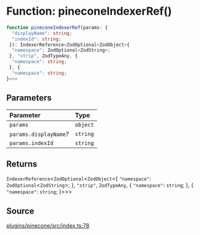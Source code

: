 # Function: pineconeIndexerRef()

```ts
function pineconeIndexerRef(params: {
  "displayName": string;
  "indexId": string;
 }): IndexerReference<ZodOptional<ZodObject<{
  "namespace": ZodOptional<ZodString>;
 }, "strip", ZodTypeAny, {
  "namespace": string;
 }, {
  "namespace": string;
}>>>
```

## Parameters

| Parameter | Type |
| :------ | :------ |
| `params` | `object` |
| `params.displayName`? | `string` |
| `params.indexId` | `string` |

## Returns

`IndexerReference`\<`ZodOptional`\<`ZodObject`\<\{
  `"namespace"`: `ZodOptional`\<`ZodString`\>;
 \}, `"strip"`, `ZodTypeAny`, \{
  `"namespace"`: `string`;
 \}, \{
  `"namespace"`: `string`;
 \}\>\>\>

## Source

[plugins/pinecone/src/index.ts:78](https://github.com/firebase/genkit/blob/9cb10ef63dd6659f1a31ffd2367b7efa8acc10e5/js/plugins/pinecone/src/index.ts#L78)
